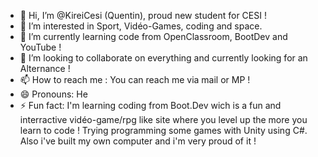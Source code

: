 - 👋 Hi, I’m @KireiCesi (Quentin), proud new student for CESI ! 
- 👀 I’m interested in Sport, Vidéo-Games, coding and space.
- 🌱 I’m currently learning code from OpenClassroom, BootDev and YouTube !  
- 💞️ I’m looking to collaborate on everything and currently looking for an Alternance ! 
- 📫 How to reach me : You can reach me via mail or MP ! 
- 😄 Pronouns: He
- ⚡ Fun fact: I'm learning coding from Boot.Dev wich is a fun and interractive vidéo-game/rpg like site where you level up the more you learn to code ! Trying programming some games with Unity using C#. Also i've built my own computer and i'm very proud of it !  

<!---
KireiCesi/KireiCesi is a ✨ special ✨ repository because its `README.md` (this file) appears on your GitHub profile.
You can click the Preview link to take a look at your changes.
--->
